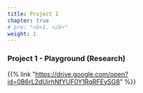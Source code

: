 ```yaml
---
title: Project 1    
chapter: true
# pre: "<b>1. </b>"
weight: 1
---
```


### Project 1 - Playground (Research)

{{% link "https://drive.google.com/open?id=0B6rL2dUirhNfYUF0Y1RqRFEySG8" %}}

